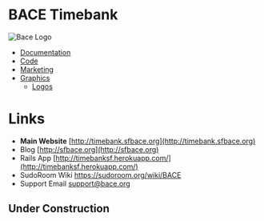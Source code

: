 # BACE Timebank
![Bace Logo](http://timebank.sfbace.org/img/bace_down_250x320.png)

* [Documentation](documentation/)
* [Code](code/)
* [Marketing](documentation/marketing/)
* [Graphics](images/)
	* [Logos](images/logo/) 

# Links 

* __Main Website__ [http://timebank.sfbace.org](http://timebank.sfbace.org)
* Blog [http://sfbace.org](http://sfbace.org)
* Rails App [http://timebanksf.herokuapp.com/](http://timebanksf.herokuapp.com/)
* SudoRoom Wiki https://sudoroom.org/wiki/BACE
* Support Email support@bace.org


## Under Construction


